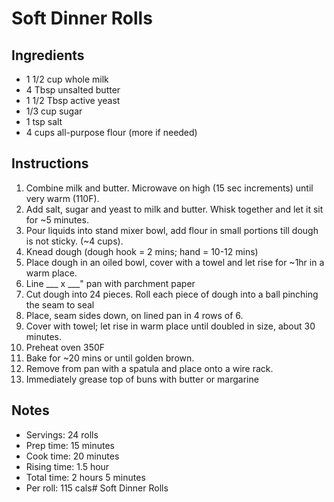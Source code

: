 # Soft Dinner Rolls

## Ingredients

- 1 1/2 cup whole milk
- 4 Tbsp unsalted butter
- 1 1/2 Tbsp active yeast
- 1/3 cup sugar
- 1 tsp salt
- 4 cups all-purpose flour (more if needed)

## Instructions

1. Combine milk and butter. Microwave on high (15 sec increments) until very warm (110F).
1. Add salt, sugar and yeast to milk and butter. Whisk together and let it sit for ~5 minutes.
1. Pour liquids into stand mixer bowl, add flour in small portions till dough is not sticky. (~4 cups).
1. Knead dough (dough hook = 2 mins; hand = 10-12 mins)
1. Place dough in an oiled bowl, cover with a towel and let rise for ~1hr in a warm place.
1. Line ___ x ___" pan with parchment paper
1. Cut dough into 24 pieces. Roll each piece of dough into a ball pinching the seam to seal
1. Place, seam sides down, on lined pan in 4 rows of 6.
1. Cover with towel; let rise in warm place until doubled in size, about 30 minutes.
1. Preheat oven 350F
1. Bake for ~20 mins or until golden brown.
1. Remove from pan with a spatula and place onto a wire rack.
1. Immediately grease top of buns with butter or margarine

## Notes

- Servings: 24 rolls
- Prep time: 15 minutes
- Cook time: 20 minutes
- Rising time: 1.5 hour
- Total time: 2 hours 5 minutes
- Per roll: 115 cals# Soft Dinner Rolls
